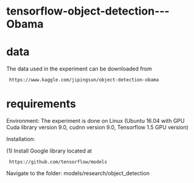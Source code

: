 # tensorflow-object-detection---Obama

# data
The data used in the experiment can be downloaded from  

     https://www.kaggle.com/jipingsun/object-detection-obama
     
# requirements

Environment:
The experiment is done on Linux (Ubuntu 16.04 with GPU Cuda library version 9.0, cudnn version 9.0, Tensorflow 1.5 GPU version)

Installation:

(1) Install Google library located at

     https://github.com/tensorflow/models
        
   Navigate to the folder: models/research/object_detection
   
   


